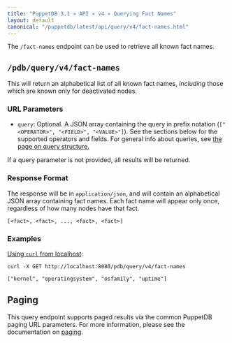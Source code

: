 ```yaml
---
title: "PuppetDB 3.1 » API » v4 » Querying Fact Names"
layout: default
canonical: "/puppetdb/latest/api/query/v4/fact-names.html"
---
```


[curl]: ../curl.html#using-curl-from-localhost-non-sslhttp
[paging]: ./paging.html
[query]: ./query.html

The `/fact-names` endpoint can be used to retrieve all known fact names.


## `/pdb/query/v4/fact-names`

This will return an alphabetical list of all known fact names, *including* those which are
known only for deactivated nodes.


### URL Parameters

* `query`: Optional. A JSON array containing the query in prefix notation
(`["<OPERATOR>", "<FIELD>", "<VALUE>"]`). See the sections below for the
supported operators and fields. For general info about queries,
see [the page on query structure.][query]

If a query parameter is not provided, all results will be returned.

### Response Format

The response will be in `application/json`, and will contain an alphabetical
JSON array containing fact names. Each fact name will appear only once,
regardless of how many nodes have that fact.

    [<fact>, <fact>, ..., <fact>, <fact>]

### Examples

[Using `curl` from localhost][curl]:

    curl -X GET http://localhost:8080/pdb/query/v4/fact-names

    ["kernel", "operatingsystem", "osfamily", "uptime"]

## Paging

This query endpoint supports paged results via the common PuppetDB paging
URL parameters.  For more information, please see the documentation
on [paging][paging].

